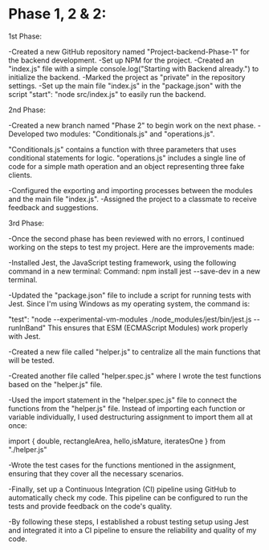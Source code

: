 # **Phase 1, 2 & 2**:

1st Phase:

-Created a new GitHub repository named "Project-backend-Phase-1" for the backend development.
-Set up NPM for the project.
-Created an "index.js" file with a simple console.log("Starting with Backend already.") to initialize the backend.
-Marked the project as "private" in the repository settings.
-Set up the main file "index.js" in the "package.json" with the script "start": "node src/index.js" to easily run the backend.

2nd Phase:

-Created a new branch named "Phase 2" to begin work on the next phase.
-Developed two modules: "Conditionals.js" and "operations.js".

"Conditionals.js" contains a function with three parameters that uses conditional statements for logic.
"operations.js" includes a single line of code for a simple math operation and an object representing three fake clients.

-Configured the exporting and importing processes between the modules and the main file "index.js".
-Assigned the project to a classmate to receive feedback and suggestions.


3rd Phase:

-Once the second phase has been reviewed with no errors, I continued working on the steps to test my project. Here are the improvements made:

-Installed Jest, the JavaScript testing framework, using the following command in a new terminal:
Command: npm install jest --save-dev in a new terminal.

-Updated the "package.json" file to include a script for running tests with Jest. Since I'm using Windows as my operating system, the command is: 

"test": "node --experimental-vm-modules ./node_modules/jest/bin/jest.js --runInBand"
This ensures that ESM (ECMAScript Modules) work properly with Jest.

-Created a new file called "helper.js" to centralize all the main functions that will be tested.

-Created another file called "helper.spec.js" where I wrote the test functions based on the "helper.js" file.

-Used the import statement in the "helper.spec.js" file to connect the functions from the "helper.js" file. Instead of importing each function or variable individually, I used destructuring assignment to import them all at once:

import { double, rectangleArea, hello,isMature, iteratesOne } from "./helper.js"

-Wrote the test cases for the functions mentioned in the assignment, ensuring that they cover all the necessary scenarios.

-Finally, set up a Continuous Integration (CI) pipeline using GitHub to automatically check my code. This pipeline can be configured to run the tests and provide feedback on the code's quality.

-By following these steps, I established a robust testing setup using Jest and integrated it into a CI pipeline to ensure the reliability and quality of my code.




